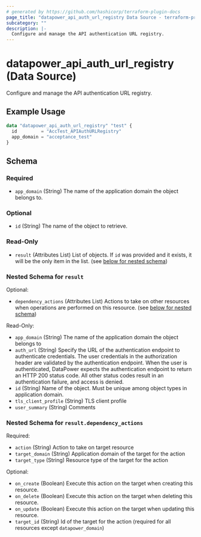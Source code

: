 ```yaml
---
# generated by https://github.com/hashicorp/terraform-plugin-docs
page_title: "datapower_api_auth_url_registry Data Source - terraform-provider-datapower"
subcategory: ""
description: |-
  Configure and manage the API authentication URL registry.
---
```


# datapower_api_auth_url_registry (Data Source)

Configure and manage the API authentication URL registry.

## Example Usage

```terraform
data "datapower_api_auth_url_registry" "test" {
  id         = "AccTest_APIAuthURLRegistry"
  app_domain = "acceptance_test"
}
```

<!-- schema generated by tfplugindocs -->
## Schema

### Required

- `app_domain` (String) The name of the application domain the object belongs to.

### Optional

- `id` (String) The name of the object to retrieve.

### Read-Only

- `result` (Attributes List) List of objects. If `id` was provided and it exists, it will be the only item in the list. (see [below for nested schema](#nestedatt--result))

<a id="nestedatt--result"></a>
### Nested Schema for `result`

Optional:

- `dependency_actions` (Attributes List) Actions to take on other resources when operations are performed on this resource. (see [below for nested schema](#nestedatt--result--dependency_actions))

Read-Only:

- `app_domain` (String) The name of the application domain the object belongs to
- `auth_url` (String) Specify the URL of the authentication endpoint to authenticate credentials. The user credentials in the authorization header are validated by the authentication endpoint. When the user is authenticated, DataPower expects the authentication endpoint to return an HTTP 200 status code. All other status codes result in an authentication failure, and access is denied.
- `id` (String) Name of the object. Must be unique among object types in application domain.
- `tls_client_profile` (String) TLS client profile
- `user_summary` (String) Comments

<a id="nestedatt--result--dependency_actions"></a>
### Nested Schema for `result.dependency_actions`

Required:

- `action` (String) Action to take on target resource
- `target_domain` (String) Application domain of the target for the action
- `target_type` (String) Resource type of the target for the action

Optional:

- `on_create` (Boolean) Execute this action on the target when creating this resource.
- `on_delete` (Boolean) Execute this action on the target when deleting this resource.
- `on_update` (Boolean) Execute this action on the target when updating this resource.
- `target_id` (String) Id of the target for the action (required for all resources except `datapower_domain`)
